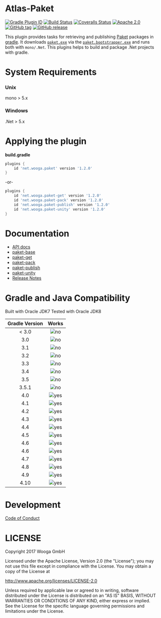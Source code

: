Atlas-Paket
===========

[![Gradle Plugin ID](https://img.shields.io/badge/gradle-net.wooga.paket-brightgreen.svg?style=flat-square)](https://plugins.gradle.org/plugin/net.wooga.paket)
[![Build Status](https://img.shields.io/travis/wooga/atlas-paket/master.svg?style=flat-square)](https://travis-ci.org/wooga/atlas-paket)
[![Coveralls Status](https://img.shields.io/coveralls/wooga/atlas-paket/master.svg?style=flat-square)](https://coveralls.io/github/wooga/atlas-paket?branch=master)
[![Apache 2.0](https://img.shields.io/badge/license-Apache%202-blue.svg?style=flat-square)](https://raw.githubusercontent.com/wooga/atlas-paket/master/LICENSE)
[![GitHub tag](https://img.shields.io/github/tag/wooga/atlas-paket.svg?style=flat-square)]()
[![GitHub release](https://img.shields.io/github/release/wooga/atlas-paket.svg?style=flat-square)]()

This plugin provides tasks for retrieving and publishing [Paket][paket] packages in [gradle][gradle]. It downloads [`paket.exe`][paket_exe] via the [`paket.bootstrapper.exe`][paket_bootstrapper] and runs both with `mono/.Net`. This plugins helps to build and package .Net projects with gradle.

System Requirements
===================

### Unix
mono > 5.x

### Windows
.Net > 5.x

Applying the plugin
===================

**build.gradle**
```groovy
plugins {
    id 'net.wooga.paket' version '1.2.0'
}
```
-or-
```groovy
plugins {
    id 'net.wooga.paket-get' version '1.2.0'
    id 'net.wooga.paket-pack' version '1.2.0'
    id 'net.wooga.paket-publish' version '1.2.0'
    id 'net.wooga.paket-unity' version '1.2.0'
}
```

Documentation
=============

- [API docs](https://wooga.github.io/atlas-paket/docs/api/)
- [paket-base](docs/Base.md)
- [paket-get](docs/Get.md)
- [paket-pack](docs/Pack.md)
- [paket-publish](docs/Publish.md)
- [paket-unity](docs/Unity.md)
- [Release Notes](RELEASE_NOTES.md)

Gradle and Java Compatibility
=============================

Built with Oracle JDK7
Tested with Oracle JDK8

| Gradle Version  | Works  |
| :-------------: | :----: |
| < 3.0           | ![no]  |
| 3.0             | ![no]  |
| 3.1             | ![no]  |
| 3.2             | ![no]  |
| 3.3             | ![no]  |
| 3.4             | ![no]  |
| 3.5             | ![no]  |
| 3.5.1           | ![no]  |
| 4.0             | ![yes] |
| 4.1             | ![yes] |
| 4.2             | ![yes] |
| 4.3             | ![yes] |
| 4.4             | ![yes] |
| 4.5             | ![yes] |
| 4.6             | ![yes] |
| 4.6             | ![yes] |
| 4.7             | ![yes] |
| 4.8             | ![yes] |
| 4.9             | ![yes] |
| 4.10            | ![yes] |

Development
===========

[Code of Conduct](docs/Code-of-conduct.md)

LICENSE
=======

Copyright 2017 Wooga GmbH

Licensed under the Apache License, Version 2.0 (the "License");
you may not use this file except in compliance with the License.
You may obtain a copy of the License at

<http://www.apache.org/licenses/LICENSE-2.0>

Unless required by applicable law or agreed to in writing, software
distributed under the License is distributed on an "AS IS" BASIS,
WITHOUT WARRANTIES OR CONDITIONS OF ANY KIND, either express or implied.
See the License for the specific language governing permissions and
limitations under the License.

<!-- Links -->
[paket_template]:       https://fsprojects.github.io/Paket/template-files.html "paket template file"
[paket]:                https://fsprojects.github.io/Paket/ "Paket"
[paket_exe]:            https://github.com/fsprojects/Paket/releases/download/5.1.8/paket.exe

[paket_bootstrapper]:   https://github.com/fsprojects/Paket/releases/download/5.1.8/paket.bootstrapper.exe
[paket_unity3d]:        http://wooga.github.io/Paket.Unity3D/ "Paket.Unity3d"
[gradle]:               https://gradle.org/ "Gradle"
[gradle_finalizedBy]:   https://docs.gradle.org/3.5/dsl/org.gradle.api.Task.html#org.gradle.api.Task:finalizedBy
[gradle_dependsOn]:     https://docs.gradle.org/3.5/dsl/org.gradle.api.Task.html#org.gradle.api.Task:dependsOn

[yes]:              https://atlas-resources.wooga.com/icons/icon_check.svg "yes"
[no]:               https://atlas-resources.wooga.com/icons/icon_uncheck.svg "no"
